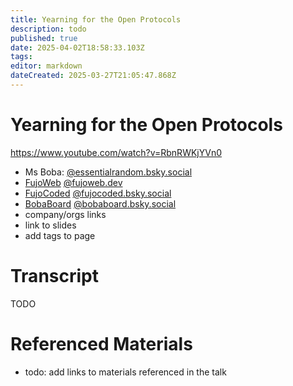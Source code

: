 ```yaml
---
title: Yearning for the Open Protocols
description: todo
published: true
date: 2025-04-02T18:58:33.103Z
tags: 
editor: markdown
dateCreated: 2025-03-27T21:05:47.868Z
---
```


# Yearning for the Open Protocols
https://www.youtube.com/watch?v=RbnRWKjYVn0
- Ms Boba: [@essentialrandom.bsky.social](https://bsky.app/profile/essentialrandom.bsky.social)
- [FujoWeb](https://www.fujoweb.dev/) [@fujoweb.dev](https://bsky.app/profile/fujoweb.dev)
- [FujoCoded](https://fujocoded.com/) [@fujocoded.bsky.social](https://bsky.app/profile/fujocoded.bsky.social) 
- [BobaBoard](https://www.bobaboard.com/) [@bobaboard.bsky.social](https://bsky.app/profile/bobaboard.bsky.social)
- company/orgs links
- link to slides
- add tags to page

# Transcript
TODO

# Referenced Materials
- todo: add links to materials referenced in the talk